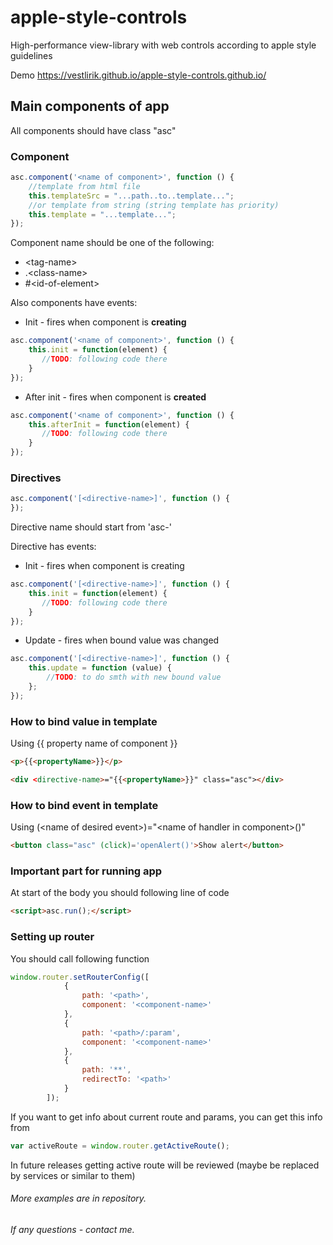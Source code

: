 # apple-style-controls
High-performance view-library with web controls according to apple style guidelines

Demo
https://vestlirik.github.io/apple-style-controls.github.io/

## Main components of app
All components should have class "asc"
### Component

```javascript
asc.component('<name of component>', function () {
    //template from html file
    this.templateSrc = "...path..to..template...";
    //or template from string (string template has priority)
    this.template = "...template...";
});
```
Component name should be one of the following:
* \<tag-name>
* .\<class-name>
* \#\<id-of-element>


Also components have events:
* Init - fires when component is **creating**
```javascript
asc.component('<name of component>', function () {
    this.init = function(element) {
       //TODO: following code there 
    }
});
```
* After init - fires when component is **created**
```javascript
asc.component('<name of component>', function () {
    this.afterInit = function(element) {
       //TODO: following code there 
    }
});
```

### Directives
```javascript
asc.component('[<directive-name>]', function () {
});
```
Directive name should start from 'asc-'

Directive has events:
* Init - fires when component is creating
```javascript
asc.component('[<directive-name>]', function () {
    this.init = function(element) {
       //TODO: following code there 
    }
});
```
* Update - fires when bound value was changed
```javascript
asc.component('[<directive-name>]', function () {
    this.update = function (value) {
        //TODO: to do smth with new bound value
    };
});
```

### How to bind value in template
Using {{ property name of component }}
```html
<p>{{<propertyName>}}</p>
```
```html
<div <directive-name>="{{<propertyName>}}" class="asc"></div>
```

### How to bind event in template
Using (\<name of desired event>)="\<name of handler in component>()"
```html
<button class="asc" (click)='openAlert()'>Show alert</button>
```

### Important part for running app
At start of the body you should following line of code
```html
<script>asc.run();</script>
```
### Setting up router
You should call following function
```javascript
window.router.setRouterConfig([
            {
                path: '<path>',
                component: '<component-name>'
            },
            {
                path: '<path>/:param',
                component: '<component-name>'
            },
            {
                path: '**',
                redirectTo: '<path>'
            }
        ]);
```
If you want to get info about current route and params, you can get this info from
```javascript
var activeRoute = window.router.getActiveRoute();
```
In future releases getting active route will be reviewed (maybe be replaced by services or similar to them)

###### More examples are in repository.
###### If any questions - contact me.
